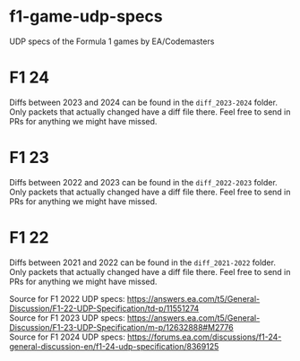 # f1-game-udp-specs

UDP specs of the Formula 1 games by EA/Codemasters

# F1 24

Diffs between 2023 and 2024 can be found in the `diff_2023-2024` folder. Only packets that actually changed have a diff file there. Feel free to send in PRs for anything we might have missed.

# F1 23

Diffs between 2022 and 2023 can be found in the `diff_2022-2023` folder. Only packets that actually changed have a diff file there. Feel free to send in PRs for anything we might have missed.

# F1 22

Diffs between 2021 and 2022 can be found in the `diff_2021-2022` folder. Only packets that actually changed have a diff file there. Feel free to send in PRs for anything we might have missed.

Source for F1 2022 UDP specs: https://answers.ea.com/t5/General-Discussion/F1-22-UDP-Specification/td-p/11551274  
Source for F1 2023 UDP specs: https://answers.ea.com/t5/General-Discussion/F1-23-UDP-Specification/m-p/12632888#M2776  
Source for F1 2024 UDP specs: https://forums.ea.com/discussions/f1-24-general-discussion-en/f1-24-udp-specification/8369125
